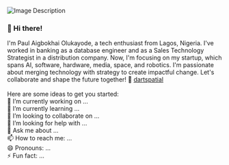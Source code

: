 ![Image Description](http://dartspatial.com.ng/dr.jpg)

### 👋 Hi there! 
I'm Paul Aigbokhai Olukayode, a tech enthusiast from Lagos, Nigeria. I've worked in banking as a database engineer and as a Sales Technology Strategist in a distribution company. Now, I'm focusing on my startup, which spans AI, software, hardware, media, space, and robotics. I'm passionate about merging technology with strategy to create impactful change. Let's collaborate and shape the future together! 🚀 [dartspatial](http://dartspatial.com.ng/)
<br><br>
Here are some ideas to get you started:
<br>🔭 I’m currently working on ...
<br>🌱 I’m currently learning ...
<br>👯 I’m looking to collaborate on ...
<br>🤔 I’m looking for help with ...
<br>💬 Ask me about ...
<br>📫 How to reach me: ...
<br>😄 Pronouns: ...
<br>⚡ Fun fact: ...

